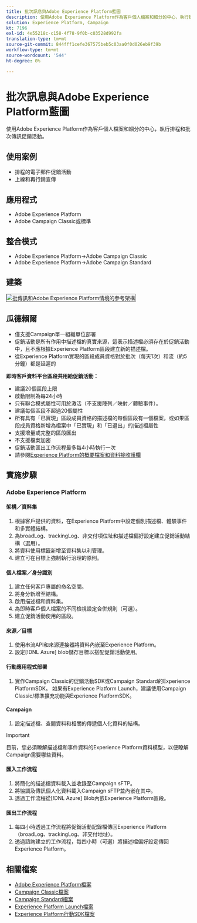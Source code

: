 ```yaml
---
title: 批次訊息與Adobe Experience Platform藍圖
description: 使用Adobe Experience Platform作為客戶個人檔案和細分的中心，執行排程和批次傳訊促銷活動。
solution: Experience Platform, Campaign
kt: 7196
exl-id: 4e55218c-c158-4f78-9f0b-c03528d992fa
translation-type: tm+mt
source-git-commit: 844fff1cefe367575beb5c03aa0f0d026eb9f39b
workflow-type: tm+mt
source-wordcount: '544'
ht-degree: 0%

---
```


# 批次訊息與Adobe Experience Platform藍圖

使用Adobe Experience Platform作為客戶個人檔案和細分的中心，執行排程和批次傳訊促銷活動。

## 使用案例

* 排程的電子郵件促銷活動
* 上線和再行銷宣傳

## 應用程式

* Adobe Experience Platform
* Adobe Campaign Classic或標準

## 整合模式

* Adobe Experience Platform→Adobe Campaign Classic
* Adobe Experience Platform→Adobe Campaign Standard

## 建築

<img src="assets/aepbatch.svg" alt="批傳訊和Adobe Experience Platform情境的參考架構" style="border:1px solid #4a4a4a" />

## 瓜德賴爾

* 僅支援Campaign單一組織單位部署
* 促銷活動是所有作用中描述檔的真實來源，這表示描述檔必須存在於促銷活動中，且不應根據Experience Platform區段建立新的描述檔。
* 從Experience Platform實現的區段成員資格對於批次（每天1次）和流（約5分鐘）都是延遲的

**即時客戶資料平台區段共用給促銷活動：**

* 建議20個區段上限
* 啟動限制為每24小時
* 只有聯合模式屬性可用於激活（不支援陣列／映射／體驗事件）。
* 建議每個區段不超過20個屬性
* 所有具有「已實現」區段成員資格的描述檔的每個區段有一個檔案，或如果區段成員資格新增為檔案中「已實現」和「已退出」的描述檔屬性
* 支援增量或完整的區段匯出
* 不支援檔案加密
* 促銷活動匯出工作流程最多每4小時執行一次
* 請參閱[Experience Platform的概要檔案和資料接收護欄](https://experienceleague.adobe.com/docs/experience-platform/profile/guardrails.html)

## 實施步驟

### Adobe Experience Platform

#### 架構／資料集

1. 根據客戶提供的資料，在Experience Platform中設定個別描述檔、體驗事件和多實體結構。
1. 為broadLog、trackingLog、非交付項位址和描述檔偏好設定建立促銷活動結構（選用）。
1. 將資料使用標籤新增至資料集以利管理。
1. 建立可在目標上強制執行治理的原則。

#### 個人檔案／身分識別

1. 建立任何客戶專屬的命名空間。
1. 將身分新增至結構。
1. 啟用描述檔和資料集。
1. 為即時客戶個人檔案的不同檢視設定合併規則（可選）。
1. 建立促銷活動使用的區段。

#### 來源／目標

1. 使用串流API和來源連接器將資料內嵌至Experience Platform。
1. 設定[!DNL Azure] blob儲存目標以搭配促銷活動使用。

#### 行動應用程式部署

1. 實作Campaign Classic的促銷活動SDK或Campaign Standard的Experience PlatformSDK。 如果有Experience Platform Launch，建議使用Campaign Classic/標準擴充功能與Experience PlatformSDK。

#### Campaign

1. 設定描述檔、查閱資料和相關的傳遞個人化資料的結構。

>[!IMPORTANT]
>
>目前，您必須瞭解描述檔和事件資料的Experience Platform資料模型，以便瞭解Campaign需要哪些資料。

#### 匯入工作流程

1. 將簡化的描述檔資料載入並收錄至Campaign sFTP。
1. 將協調及傳訊個人化資料載入Campaign sFTP並內嵌在其中。
1. 透過工作流程從[!DNL Azure] Blob內嵌Experience Platform區段。

#### 匯出工作流程

1. 每四小時透過工作流程將促銷活動記錄檔傳回Experience Platform（broadLog、trackingLog、非交付地址）。
1. 透過諮詢建立的工作流程，每四小時（可選）將描述檔偏好設定傳回Experience Platform。


## 相關檔案

* [Adobe Experience Platform檔案](https://experienceleague.adobe.com/docs/experience-platform.html?lang=en)
* [Campaign Classic檔案](https://experienceleague.adobe.com/docs/campaign-classic.html?lang=en)
* [Campaign Standard檔案](https://experienceleague.adobe.com/docs/campaign-standard.html?lang=en)
* [Experience Platform Launch檔案](https://experienceleague.adobe.com/docs/launch.html?lang=en)
* [Experience Platform行動SDK檔案](https://experienceleague.adobe.com/docs/mobile.html?lang=en)
